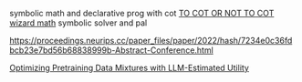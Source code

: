 symbolic math and declarative prog with cot
	[TO COT OR NOT TO COT](https://arxiv.org/pdf/2409.12183)
	[wizard math](https://arxiv.org/pdf/2308.09583)
	symbolic solver and pal

https://proceedings.neurips.cc/paper_files/paper/2022/hash/7234e0c36fdbcb23e7bd56b68838999b-Abstract-Conference.html


[Optimizing Pretraining Data Mixtures with LLM-Estimated Utility](https://arxiv.org/abs/2501.11747)

